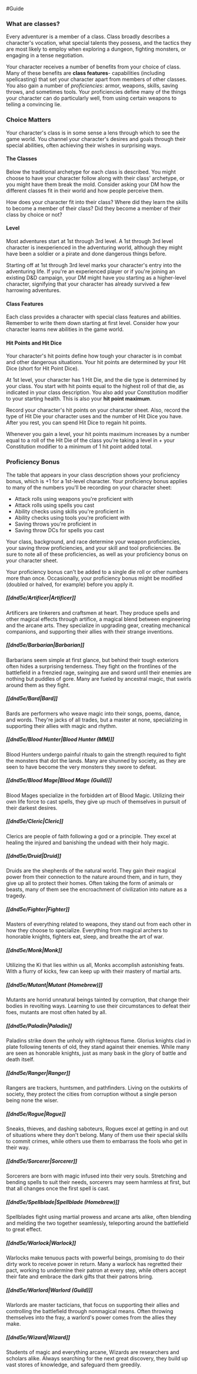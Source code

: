 #Guide
### What are classes?
Every adventurer is a member of a class. Class broadly describes a character's vocation, what special talents they possess, and the tactics they are most likely to employ when exploring a dungeon, fighting monsters, or engaging in a tense negotiation.

Your character receives a number of benefits from your choice of class. Many of these benefits are **class features**- capabilities (including spellcasting) that set your character apart from members of other classes. You also gain a number of *proficiencies*: armor, weapons, skills, saving throws, and sometimes tools. Your proficiencies define many of the things your character can do particularly well, from using certain weapons to telling a convincing lie.

### Choice Matters
Your character's class is in some sense a lens through which to see the game world. You channel your character's desires and goals through their special abilities, often achieving their wishes in surprising ways.

#### The Classes
Below the traditional archetype for each class is described. You might choose to have your character follow along with their class' archetype, or you might have them break the mold. Consider asking your DM how the different classes fit in their world and how people perceive them.

How does your character fit into their class? Where did they learn the skills to become a member of their class? Did they become a member of their class by choice or not?

#### Level
Most adventures start at 1st through 3rd level. A 1st through 3rd level character is inexperienced in the adventuring world, although they might have been a soldier or a pirate and done dangerous things before.

Starting off at 1st through 3rd level marks your character's entry into the adventuring life. If you're an experienced player or if you're joining an existing D&D campaign, your DM might have you starting as a higher-level character, signifying that your character has already survived a few harrowing adventures.

#### Class Features
Each class provides a character with special class features and abilities. Remember to write them down starting at first level. Consider how your character learns new abilities in the game world.

#### Hit Points and Hit Dice
Your character's hit points define how tough your character is in combat and other dangerous situations. Your hit points are determined by your Hit Dice (short for Hit Point Dice).

At 1st level, your character has 1 Hit Die, and the die type is determined by your class. You start with hit points equal to the highest roll of that die, as indicated in your class description. You also add your Constitution modifier to your starting health. This is also your **hit point maximum**.

Record your character's hit points on your character sheet. Also, record the type of Hit Die your character uses and the number of Hit Dice you have. After you rest, you can spend Hit Dice to regain hit points.

Whenever you gain a level, your hit points maximum increases by a number equal to a roll of the Hit Die of the class you're taking a level in + your Constitution modifier to a minimum of 1 hit point added total.

### Proficiency Bonus
The table that appears in your class description shows your proficiency bonus, which is +1 for a 1st-level character. Your proficiency bonus applies to many of the numbers you'll be recording on your character sheet:

* Attack rolls using weapons you're proficient with
* Attack rolls using spells you cast
* Ability checks using skills you're proficient in
* Ability checks using tools you're proficient with
* Saving throws you're proficient in
* Saving throw DCs for spells you cast

Your class, background, and race determine your weapon proficiencies, your saving throw proficiencies, and your skill and tool proficiencies. Be sure to note all of these proficiencies, as well as your proficiency bonus on your character sheet.

Your proficiency bonus can't be added to a single die roll or other numbers more than once. Occasionally, your proficiency bonus might be modified (doubled or halved, for example) before you apply it.

##### [[dnd5e/Artificer\|Artificer]]
Artificers are tinkerers and craftsmen at heart. They produce spells and other magical effects through artifice, a magical blend between engineering and the arcane arts. They specialize in upgrading gear, creating mechanical companions, and supporting their allies with their strange inventions.

##### [[dnd5e/Barbarian\|Barbarian]]
Barbarians seem simple at first glance, but behind their tough exteriors often hides a surprising tenderness. They fight on the frontlines of the battlefield in a frenzied rage, swinging axe and sword until their enemies are nothing but puddles of gore. Many are fueled by ancestral magic, that swirls around them as they fight.

##### [[dnd5e/Bard\|Bard]]
Bards are performers who weave magic into their songs, poems, dance, and words. They're jacks of all trades, but a master at none, specializing in supporting their allies with magic and rhythm.

##### [[dnd5e/Blood Hunter\|Blood Hunter (MM)]]
Blood Hunters undergo painful rituals to gain the strength required to fight the monsters that dot the lands. Many are shunned by society, as they are seen to have become the very monsters they swore to defeat.

##### [[dnd5e/Blood Mage\|Blood Mage (Guild)]]
Blood Mages specialize in the forbidden art of Blood Magic. Utilizing their own life force to cast spells, they give up much of themselves in pursuit of their darkest desires.

##### [[dnd5e/Cleric\|Cleric]]
Clerics are people of faith following a god or a principle. They excel at healing the injured and banishing the undead with their holy magic.

##### [[dnd5e/Druid\|Druid]]
Druids are the shepherds of the natural world. They gain their magical power from their connection to the nature around them, and in turn, they give up all to protect their homes. Often taking the form of animals or beasts, many of them see the encroachment of civilization into nature as a tragedy.

##### [[dnd5e/Fighter\|Fighter]]
Masters of everything related to weapons, they stand out from each other in how they choose to specialize. Everything from magical archers to honorable knights, fighters eat, sleep, and breathe the art of war.

##### [[dnd5e/Monk\|Monk]]
Utilizing the Ki that lies within us all, Monks accomplish astonishing feats. With a flurry of kicks, few can keep up with their mastery of martial arts.

##### [[dnd5e/Mutant\|Mutant (Homebrew)]]
Mutants are horrid unnatural beings tainted by corruption, that change their bodies in revolting ways. Learning to use their circumstances to defeat their foes, mutants are most often hated by all.

##### [[dnd5e/Paladin\|Paladin]]
Paladins strike down the unholy with righteous flame. Glorius knights clad in plate following tenents of old, they stand against their enemies. While many are seen as honorable knights, just as many bask in the glory of battle and death itself.

##### [[dnd5e/Ranger\|Ranger]]
Rangers are trackers, huntsmen, and pathfinders. Living on the outskirts of society, they protect the cities from corruption without a single person being none the wiser.

##### [[dnd5e/Rogue\|Rogue]]
Sneaks, thieves, and dashing saboteurs, Rogues excel at getting in and out of situations where they don't belong. Many of them use their special skills to commit crimes, while others use them to embarrass the fools who get in their way.

##### [[dnd5e/Sorcerer\|Sorcerer]]
Sorcerers are born with magic infused into their very souls. Stretching and bending spells to suit their needs, sorcerers may seem harmless at first, but that all changes once the first spell is cast.

##### [[dnd5e/Spellblade\|Spellblade (Homebrew)]]
Spellblades fight using martial prowess and arcane arts alike, often blending and melding the two together seamlessly, teleporting around the battlefield to great effect.

##### [[dnd5e/Warlock\|Warlock]]
Warlocks make tenuous pacts with powerful beings, promising to do their dirty work to receive power in return. Many a warlock has regretted their pact, working to undermine their patron at every step, while others accept their fate and embrace the dark gifts that their patrons bring.

##### [[dnd5e/Warlord\|Warlord (Guild)]]
Warlords are master tacticians, that focus on supporting their allies and controlling the battlefield through nonmagical means. Often throwing themselves into the fray, a warlord's power comes from the allies they make.

##### [[dnd5e/Wizard\|Wizard]]
Students of magic and everything arcane, Wizards are researchers and scholars alike. Always searching for the next great discovery, they build up vast stores of knowledge, and safeguard them greedily.
